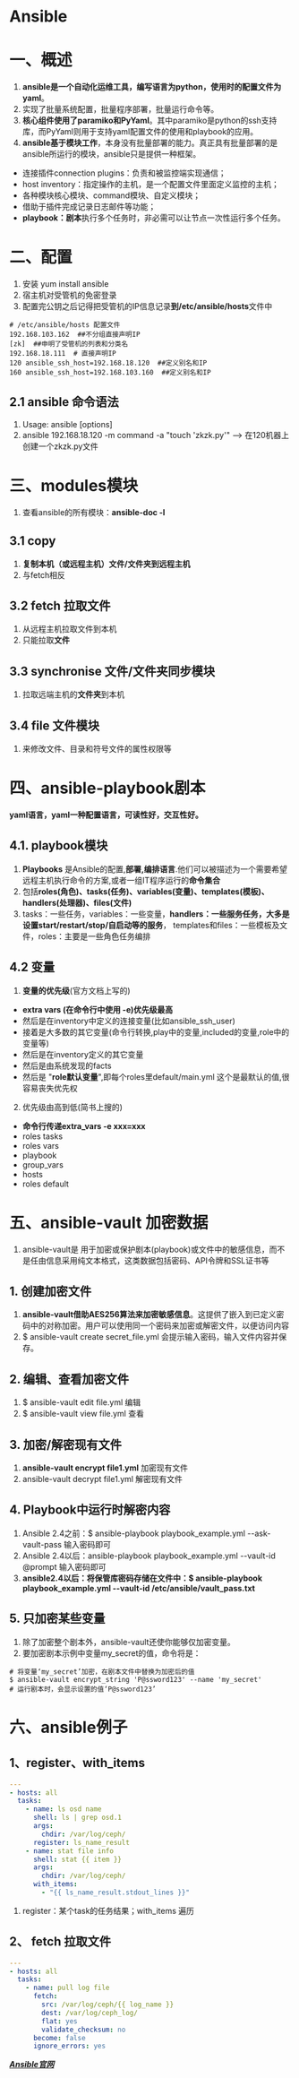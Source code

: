 # Ansible

# 一、概述
1. **ansible是一个自动化运维工具，编写语言为python，使用时的配置文件为yaml**。
2. 实现了批量系统配置，批量程序部署，批量运行命令等。
3. **核心组件使用了paramiko和PyYaml**。其中paramiko是python的ssh支持库，而PyYaml则用于支持yaml配置文件的使用和playbook的应用。
3. **ansible基于模块工作**，本身没有批量部署的能力。真正具有批量部署的是ansible所运行的模块，ansible只是提供一种框架。
- 连接插件connection plugins：负责和被监控端实现通信；
- host inventory：指定操作的主机，是一个配置文件里面定义监控的主机；
- 各种模块核心模块、command模块、自定义模块；
- 借助于插件完成记录日志邮件等功能；
- **playbook：剧本**执行多个任务时，非必需可以让节点一次性运行多个任务。

# 二、配置
1. 安装 yum install ansible
2. 宿主机对受管机的免密登录
3. 配置完公钥之后记得把受管机的IP信息记录**到/etc/ansible/hosts**文件中

```shell
# /etc/ansible/hosts 配置文件
192.168.103.162  ##不分组直接声明IP
[zk]  ##申明了受管机的列表和分类名
192.168.18.111  # 直接声明IP
120 ansible_ssh_host=192.168.18.120  ##定义别名和IP
160 ansible_ssh_host=192.168.103.160  ##定义别名和IP
```

## 2.1 ansible 命令语法
1. Usage: ansible <host-pattern> [options]
2. ansible 192.168.18.120 -m command -a "touch 'zkzk.py'"   --> 在120机器上创建一个zkzk.py文件

# 三、modules模块
1. 查看ansible的所有模块：**ansible-doc -l**

## 3.1 copy
1. **复制本机（或远程主机）文件/文件夹到远程主机**
2. 与fetch相反

## 3.2 fetch 拉取文件
1. 从远程主机拉取文件到本机
2. 只能拉取**文件**

## 3.3 synchronise 文件/文件夹同步模块
1. 拉取远端主机的**文件夹**到本机

## 3.4 file 文件模块
1. 来修改文件、目录和符号文件的属性权限等

# 四、ansible-playbook剧本
**yaml语言，yaml一种配置语言，可读性好，交互性好。**

## 4.1. playbook模块
1. **Playbooks** 是Ansible的配置,**部署,编排语言**.他们可以被描述为一个需要希望远程主机执行命令的方案,或者一组IT程序运行的**命令集合**
2. 包括**roles(角色)、tasks(任务)、variables(变量)、templates(模板)、handlers(处理器)、files(文件)**
3. tasks：一些任务，variables：一些变量，**handlers：一些服务任务，大多是设置start/restart/stop/自启动等的服务**， templates和files：一些模板及文件，roles：主要是一些角色任务编排

## 4.2 变量
1. **变量的优先级**(官方文档上写的)
* **extra vars (在命令行中使用 -e)优先级最高**
* 然后是在inventory中定义的连接变量(比如ansible_ssh_user)
* 接着是大多数的其它变量(命令行转换,play中的变量,included的变量,role中的变量等)
* 然后是在inventory定义的其它变量
* 然后是由系统发现的facts
* 然后是 "**role默认变量**",即每个roles里default/main.yml 这个是最默认的值,很容易丧失优先权
2. 优先级由高到低(简书上搜的)
- **命令行传递extra_vars -e xxx=xxx**
- roles tasks
- roles vars
- playbook
- group_vars
- hosts
- roles default

# 五、ansible-vault 加密数据
1. ansible-vault是 用于加密或保护剧本(playbook)或文件中的敏感信息，而不是任由信息采用纯文本格式，这类数据包括密码、API令牌和SSL证书等

## 1. 创建加密文件
1. **ansible-vault借助AES256算法来加密敏感信息**。这提供了嵌入到已定义密码中的对称加密。用户可以使用同一个密码来加密或解密文件，以便访问内容
2. $ ansible-vault create secret_file.yml 会提示输入密码，输入文件内容并保存。

## 2. 编辑、查看加密文件
1. $ ansible-vault edit file.yml 编辑
2. $ ansible-vault view file.yml 查看

## 3. 加密/解密现有文件
1. **ansible-vault encrypt file1.yml** 加密现有文件
2. ansible-vault decrypt file1.yml 解密现有文件

## 4. Playbook中运行时解密内容
1. Ansible 2.4之前：$ ansible-playbook playbook_example.yml --ask-vault-pass 输入密码即可
2. Ansible 2.4以后：ansible-playbook playbook_example.yml --vault-id @prompt 输入密码即可
3. **ansible2.4以后：将保管库密码存储在文件中：$ ansible-playbook playbook_example.yml --vault-id /etc/ansible/vault_pass.txt**

## 5. 只加密某些变量
1. 除了加密整个剧本外，ansible-vault还使你能够仅加密变量。
2. 要加密剧本示例中变量my_secret的值，命令将是：

```shell
# 将变量‘my_secret’加密，在剧本文件中替换为加密后的值
$ ansible-vault encrypt_string 'P@ssword123' --name 'my_secret'
# 运行剧本时，会显示设置的值‘P@ssword123’
```

# 六、ansible例子

## 1、register、with_items

```yaml
---
- hosts: all
  tasks:
    - name: ls osd name
      shell: ls | grep osd.1
      args:
        chdir: /var/log/ceph/
      register: ls_name_result
    - name: stat file info
      shell: stat {{ item }}
      args:
        chdir: /var/log/ceph/
      with_items:
        - "{{ ls_name_result.stdout_lines }}"
```

1. register：某个task的任务结果；with_items 遍历

## 2、 fetch 拉取文件

```yaml
---
- hosts: all
  tasks:
    - name: pull log file
      fetch:
        src: /var/log/ceph/{{ log_name }}
        dest: /var/log/ceph_log/
        flat: yes
        validate_checksum: no
      become: false
      ignore_errors: yes
```

***[Ansible官网](https://www.ansible.com/)***
